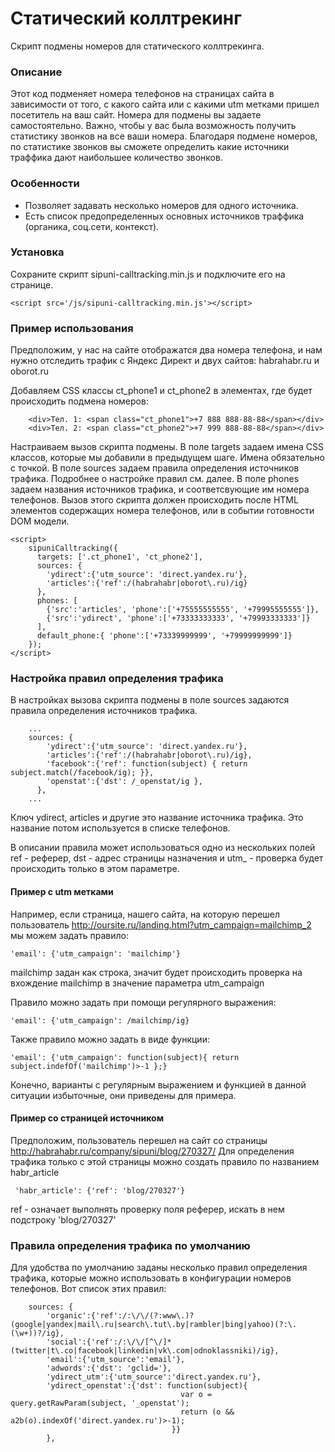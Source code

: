 # Статический коллтрекинг
Скрипт подмены номеров для статического коллтрекинга.

### Описание
Этот код подменяет номера телефонов на страницах сайта в зависимости от того, с какого сайта или с какими utm метками пришел посетитель на ваш сайт. Номера для подмены вы задаете самостоятельно. Важно, чтобы у вас была возможность получить статистику звонков на все ваши номера. Благодаря подмене номеров, по статистике звонков вы сможете определить какие источники траффика дают наибольшее количество звонков. 

### Особенности
 * Позволяет задавать несколько номеров для одного источника. 
 * Есть список предопределенных основных источников траффика (органика, соц.сети, контекст).

### Установка
Сохраните скрипт sipuni-calltracking.min.js и подключите его на странице.
```
<script src='/js/sipuni-calltracking.min.js'></script>
```

### Пример использования
Предположим, у нас на сайте отображатся два номера телефона, и нам нужно отследить трафик с Яндекс Директ и двух сайтов: habrahabr.ru и oborot.ru

Добавляем CSS классы ct_phone1 и ct_phone2 в элементах, где будет происходить подмена номеров:
```
    <div>Тел. 1: <span class="ct_phone1">+7 888 888-88-88</span></div>
    <div>Тел. 2: <span class="ct_phone2">+7 999 888-88-88</span></div>
```    

Настраиваем вызов скрипта подмены. 
В поле targets задаем имена CSS классов, которые мы добавили в предыдущем шаге. Имена обязательно с точкой.
В поле sources задаем правила определения источников трафика. Подробнее о настройке правил см. далее. 
В поле phones задаем названия источников трафика, и соответсвующие им номера телефонов. 
Вызов этого скрипта должен происходить после HTML элементов содержащих номера телефонов, или в событии готовности DOM модели.
```
<script>
    sipuniCalltracking({
      targets: ['.ct_phone1', 'ct_phone2'],
      sources: {
        'ydirect':{'utm_source': 'direct.yandex.ru'},
        'articles':{'ref':/(habrahabr|oborot\.ru)/ig}
      },
      phones: [
        {'src':'articles', 'phone':['+75555555555', '+79995555555']},
        {'src':'ydirect', 'phone':['+73333333333', '+79993333333']}
      ],
      default_phone:{ 'phone':['+73339999999', '+79999999999']}
    });
</script>
```

### Настройка правил определения трафика
В настройках вызова скрипта подмены в поле sources задаются правила определения источников трафика. 
```
    ...
    sources: {
        'ydirect':{'utm_source': 'direct.yandex.ru'},
        'articles':{'ref':/(habrahabr|oborot\.ru)/ig},
        'facebook':{'ref': function(subject) { return subject.match(/facebook/ig); }},
        'openstat':{'dst': /_openstat/ig },
      },
    ...  
```      
Ключ ydirect, articles и другие это название источника трафика. Это название потом используется в списке телефонов.

В описании правила может использоваться одно из нескольких полей ref - реферер, dst - адрес страницы назначения и  utm_ - проверка будет происходить только в этом параметре.

#### Пример с utm метками
Например, если страница, нашего сайта, на которую перешел пользователь http://oursite.ru/landing.html?utm_campaign=mailchimp_2 мы можем задать правило:
```
'email': {'utm_campaign': 'mailchimp'}
```
mailchimp задан как строка, значит будет происходить проверка на вхождение mailchimp в значение параметра utm_campaign

Правило можно задать при помощи регулярного выражения:
```
'email': {'utm_campaign': /mailchimp/ig}
```

Также правило можно задать в виде функции:
```
'email': {'utm_campaign': function(subject){ return subject.indefOf('mailchimp')>-1 };}
```

Конечно, варианты с регулярным выражением и функцией в данной ситуации избыточные, они приведены для примера.

#### Пример со страницей источником
Предположим, пользователь перешел на сайт со страницы http://habrahabr.ru/company/sipuni/blog/270327/
Для определения трафика только с этой страницы можно создать правило по названием habr_article
```
 'habr_article': {'ref': 'blog/270327'}
```
ref - означает выполнять проверку поля реферер, искать в нем подстроку 'blog/270327'

### Правила определения трафика по умолчанию
Для удобства по умолчанию заданы несколько правил определения трафика, которые можно использовать в конфигурации номеров телефонов. Вот список этих правил:
```
    sources: {
        'organic':{'ref':/:\/\/(?:www\.)?(google|yandex|mail\.ru|search\.tut\.by|rambler|bing|yahoo)(?:\.(\w+))?/ig},
        'social':{'ref':/:\/\/[^\/]*(twitter|t\.co|facebook|linkedin|vk\.com|odnoklassniki)/ig},
        'email':{'utm_source':'email'},
        'adwords':{'dst': 'gclid='},
        'ydirect_utm':{'utm_source':'direct.yandex.ru'},
        'ydirect_openstat':{'dst': function(subject){
                                      var o = query.getRawParam(subject, '_openstat');
                                      return (o && a2b(o).indexOf('direct.yandex.ru')>-1);
                                    }}
        },
```
